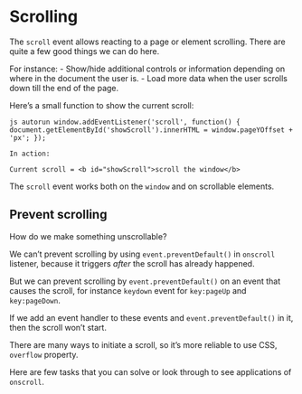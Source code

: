 # Scrolling

The `scroll` event allows reacting to a page or element scrolling. There are quite a few good things we can do here.

For instance: - Show/hide additional controls or information depending on where in the document the user is. - Load more data when the user scrolls down till the end of the page.

Here’s a small function to show the current scroll:

`js autorun window.addEventListener('scroll', function() { document.getElementById('showScroll').innerHTML = window.pageYOffset + 'px'; });`

    In action:

    Current scroll = <b id="showScroll">scroll the window</b>

The `scroll` event works both on the `window` and on scrollable elements.

## Prevent scrolling

How do we make something unscrollable?

We can’t prevent scrolling by using `event.preventDefault()` in `onscroll` listener, because it triggers _after_ the scroll has already happened.

But we can prevent scrolling by `event.preventDefault()` on an event that causes the scroll, for instance `keydown` event for `key:pageUp` and `key:pageDown`.

If we add an event handler to these events and `event.preventDefault()` in it, then the scroll won’t start.

There are many ways to initiate a scroll, so it’s more reliable to use CSS, `overflow` property.

Here are few tasks that you can solve or look through to see applications of `onscroll`.
